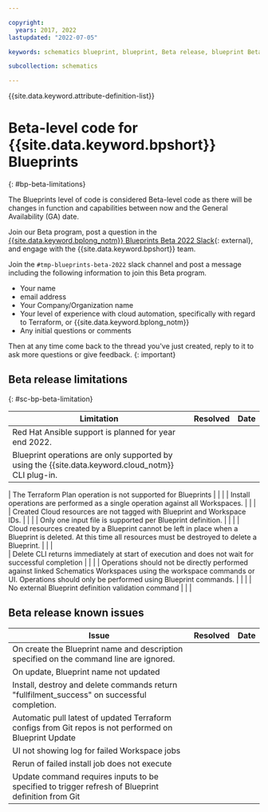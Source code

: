 ```yaml
---

copyright:
  years: 2017, 2022
lastupdated: "2022-07-05"

keywords: schematics blueprint, blueprint, Beta release, blueprint Beta release

subcollection: schematics

---
```


{{site.data.keyword.attribute-definition-list}}

# Beta-level code for {{site.data.keyword.bpshort}} Blueprints
{: #bp-beta-limitations}

The Blueprints level of code is considered Beta-level code as there will be changes in function and capabilities between now and the General Availability (GA) date.

Join our Beta program, post a question in the [{{site.data.keyword.bplong_notm}} Blueprints Beta 2022 Slack](https://ibm-cloud-schematics.slack.com/archives/C03MPHXKYRZ){: external}, and engage with the {{site.data.keyword.bpshort}} team.

Join the `#tmp-blueprints-beta-2022` slack channel and post a message including the following information to join this Beta program.

- Your name
- email address
- Your Company/Organization name
- Your level of experience with cloud automation, specifically with regard to Terraform, or {{site.data.keyword.bplong_notm}}
- Any initial questions or comments

Then at any time come back to the thread you've just created, reply to it to ask more questions or give feedback.
{: important}

## Beta release limitations 
{: #sc-bp-beta-limitation}


|  Limitation | Resolved | Date |
| --- |--- | --- | 
| Red Hat Ansible support is planned for year end 2022.  | | | 
| Blueprint operations are only supported by using the {{site.data.keyword.cloud_notm}} CLI plug-in.  | | | 

| The Terraform Plan operation is not supported for Blueprints | | | 
| Install operations are performed as a single operation against all Workspaces.  | | | 
| Created Cloud resources are not tagged with Blueprint and Workspace IDs. | | | 
| Only one input file is supported per Blueprint definition. | | |
| Cloud resources created by a Blueprint cannot be left in place when a Blueprint is deleted. At this time all resources must be destroyed to delete a Blueprint.  | | |  
| Delete CLI returns immediately at start of execution and does not wait for successful completion | | | 
| Operations should not be directly performed against linked Schematics Workspaces using the workspace commands or UI. Operations should only be performed using Blueprint commands.    | | |
| No external Blueprint definition validation command | | | 



## Beta release known issues 

| Issue | Resolved | Date |
| --- |--- | --- | 
| On create the Blueprint name and description specified on the command line are ignored. | | |
| On update, Blueprint name not updated | | |  
| Install, destroy and delete commands return "fullfilment_success" on successful completion.  | | | 
| Automatic pull latest of updated Terraform configs from Git repos is not performed on Blueprint Update | | | 
| UI not showing log for failed Workspace jobs | | | 
| Rerun of failed install job does not execute | | | 
| Update command requires inputs to be specified to trigger refresh of Blueprint definition from Git | | |   